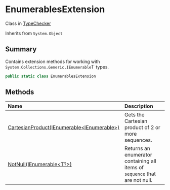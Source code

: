 # EnumerablesExtension

Class in [TypeChecker](/docs/api/csharp/typechecker.md)

Inherits from `System.Object`

## Summary


Contains extension methods for working with  `System.Collections.Generic.IEnumerable`1` 
types.


```csharp
public static class EnumerablesExtension
```

## Methods

|Name|Description|
|:---|:---|
|[CartesianProduct(IEnumerable<IEnumerable<T>>)](/docs/api/csharp/typechecker.enumerablesextension.cartesianproduct.md)|Gets the Cartesian product of 2 or more sequences.|
|[NotNull(IEnumerable<T?>)](/docs/api/csharp/typechecker.enumerablesextension.notnull.md)|Returns an enumerator containing all items of  `sequence`  that are not null.|

